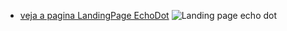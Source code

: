
* [veja a pagina LandingPage EchoDot](https://alexmatsu.github.io/EchoDot-frontEnd/)
![Landing page echo dot](https://github.com/AlexMatsu/EchoDot-frontEnd/assets/106101990/abee6b85-044f-4e7d-a0cc-3d04ea02c8cf)
